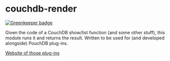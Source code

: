 couchdb-render
==============

[![Greenkeeper badge](https://badges.greenkeeper.io/pouchdb/couchdb-render.svg)](https://greenkeeper.io/)

Given the code of a CouchDB show/list function (and some other stuff),
this module runs it and returns the result. Written to be used for (and
developed alongside) PouchDB plug-ins.

[Website of those plug-ins](http://python-pouchdb.marten-de-vries.nl/plugins.html)
